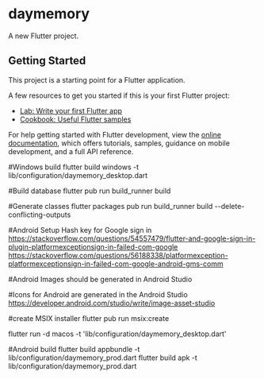 # daymemory

A new Flutter project.

## Getting Started

This project is a starting point for a Flutter application.

A few resources to get you started if this is your first Flutter project:

- [Lab: Write your first Flutter app](https://docs.flutter.dev/get-started/codelab)
- [Cookbook: Useful Flutter samples](https://docs.flutter.dev/cookbook)

For help getting started with Flutter development, view the
[online documentation](https://docs.flutter.dev/), which offers tutorials,
samples, guidance on mobile development, and a full API reference.

#Windows build
flutter build windows -t lib/configuration/daymemory_desktop.dart

#Build database 
flutter pub run build_runner build

#Generate classes
flutter packages pub run build_runner build --delete-conflicting-outputs

#Android
Setup Hash key for Google sign in
https://stackoverflow.com/questions/54557479/flutter-and-google-sign-in-plugin-platformexceptionsign-in-failed-com-google
https://stackoverflow.com/questions/56188338/platformexception-platformexceptionsign-in-failed-com-google-android-gms-comm

#Android Images should be generated in Android Studio

#Icons for Android are generated in the Android Studio
https://developer.android.com/studio/write/image-asset-studio

#create MSIX installer
flutter pub run msix:create

flutter run -d macos -t 'lib/configuration/daymemory_desktop.dart'

#Android build
flutter build appbundle -t lib/configuration/daymemory_prod.dart
flutter build apk -t lib/configuration/daymemory_prod.dart
